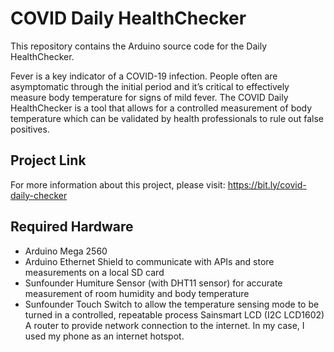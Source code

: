 # COVID Daily HealthChecker
This repository contains the Arduino source code for the Daily HealthChecker.

Fever is a key indicator of a COVID-19 infection.  People often are asymptomatic through the initial period and it’s critical to effectively measure body temperature for signs of mild fever. The COVID Daily HealthChecker is a tool that allows for a controlled measurement of body temperature which can be validated by health professionals to rule out false positives.

## Project Link
For more information about this project, please visit: https://bit.ly/covid-daily-checker

## Required Hardware
- Arduino Mega 2560 
- Arduino Ethernet Shield to communicate with APIs and store measurements on a local SD card 
- Sunfounder Humiture Sensor (with DHT11 sensor) for accurate measurement of room humidity and body temperature 
- Sunfounder Touch Switch to allow the temperature sensing mode to be turned in a controlled, repeatable process 
Sainsmart LCD (I2C LCD1602) 
A router to provide network connection to the internet. In my case, I used my phone as an internet hotspot. 
